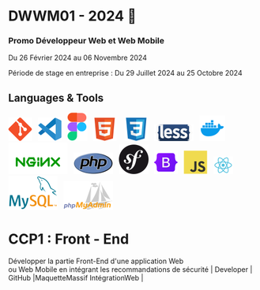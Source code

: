 # DWWM01 - 2024 👋
### Promo Développeur Web et Web Mobile 
Du 26 Février 2024 au 06 Novembre 2024

Période de stage en entreprise : Du 29 Juillet 2024  au 25 Octobre 2024

## Languages & Tools  
![imgGit](./profile/img/git.svg)&nbsp;&nbsp;
![imgVscode](./profile/img/vscode.svg)&nbsp;&nbsp;
![imgFigma](./profile/img/figma.svg)&nbsp;&nbsp;
![imgHtml](./profile/img/html.svg) &nbsp;&nbsp;
![imgCSS](./profile/img/css.svg)&nbsp;&nbsp;
![imgLess](./profile/img/less.svg)&nbsp;&nbsp; 
![imgDocker](./profile/img/docker.svg)&nbsp;&nbsp;
![imgNginx](./profile/img/nginx.svg)&nbsp;&nbsp;
![imgPhp](./profile/img/php1.svg)&nbsp;&nbsp;
![imgSymfony](./profile/img/symfony.svg)&nbsp;&nbsp;
![imgBootStrap](./profile/img/bootstrap.svg)&nbsp;&nbsp; 
![imgJs](./profile/img/javascript.svg)&nbsp;&nbsp;
![imgReact](./profile/img/react.svg)&nbsp;&nbsp;
![imgMySql](./profile/img/mysql1.svg)&nbsp;&nbsp;
![imgPhpMyAdmin](./profile/img/PhpMyAdmin.svg)&nbsp;&nbsp;

# CCP1 : Front - End    
Développer la partie Front-End d'une application Web   
ou Web Mobile en intégrant les recommandations de sécurité
| Developer | GitHub |MaquetteMassif IntégrationWeb |

<!--

**Here are some ideas to get you started:**

🙋‍♀️ A short introduction - what is your organization all about?
🌈 Contribution guidelines - how can the community get involved?
👩‍💻 Useful resources - where can the community find your docs? Is there anything else the community should know?
🍿 Fun facts - what does your team eat for breakfast?
🧙 Remember, you can do mighty things with the power of [Markdown](https://docs.github.com/github/writing-on-github/getting-started-with-writing-and-formatting-on-github/basic-writing-and-formatting-syntax)
-->

